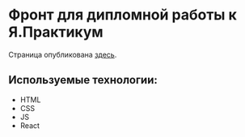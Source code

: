 # Фронт для дипломной работы к Я.Практикум

Страница опубликована [здесь](https://sokolov-ml.students.nomoreparties.xyz/).

## Используемые технологии:

- HTML
- CSS
- JS
- React
